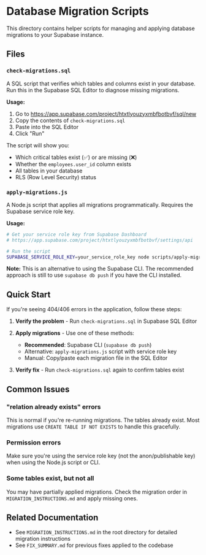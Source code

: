 # Database Migration Scripts

This directory contains helper scripts for managing and applying database migrations to your Supabase instance.

## Files

### `check-migrations.sql`
A SQL script that verifies which tables and columns exist in your database. Run this in the Supabase SQL Editor to diagnose missing migrations.

**Usage:**
1. Go to https://app.supabase.com/project/htxtlyouzyxmbfbotbvf/sql/new
2. Copy the contents of `check-migrations.sql`
3. Paste into the SQL Editor
4. Click "Run"

The script will show you:
- Which critical tables exist (✅) or are missing (❌)
- Whether the `employees.user_id` column exists
- All tables in your database
- RLS (Row Level Security) status

### `apply-migrations.js`
A Node.js script that applies all migrations programmatically. Requires the Supabase service role key.

**Usage:**
```bash
# Get your service role key from Supabase Dashboard
# https://app.supabase.com/project/htxtlyouzyxmbfbotbvf/settings/api

# Run the script
SUPABASE_SERVICE_ROLE_KEY=your_service_role_key node scripts/apply-migrations.js
```

**Note:** This is an alternative to using the Supabase CLI. The recommended approach is still to use `supabase db push` if you have the CLI installed.

## Quick Start

If you're seeing 404/406 errors in the application, follow these steps:

1. **Verify the problem** - Run `check-migrations.sql` in Supabase SQL Editor
2. **Apply migrations** - Use one of these methods:
   - **Recommended**: Supabase CLI (`supabase db push`)
   - Alternative: `apply-migrations.js` script with service role key
   - Manual: Copy/paste each migration file in the SQL Editor

3. **Verify fix** - Run `check-migrations.sql` again to confirm tables exist

## Common Issues

### "relation already exists" errors
This is normal if you're re-running migrations. The tables already exist. Most migrations use `CREATE TABLE IF NOT EXISTS` to handle this gracefully.

### Permission errors
Make sure you're using the service role key (not the anon/publishable key) when using the Node.js script or CLI.

### Some tables exist, but not all
You may have partially applied migrations. Check the migration order in `MIGRATION_INSTRUCTIONS.md` and apply missing ones.

## Related Documentation

- See `MIGRATION_INSTRUCTIONS.md` in the root directory for detailed migration instructions
- See `FIX_SUMMARY.md` for previous fixes applied to the codebase
